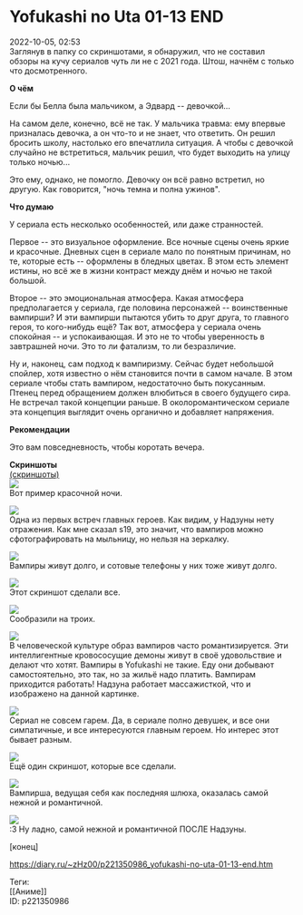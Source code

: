 Yofukashi no Uta 01-13 END
===========================

   
 2022-10-05, 02:53   
  Заглянув в папку со скриншотами, я обнаружил, что не составил обзоры на кучу сериалов чуть ли не с 2021 года. Штош, начнём с только что досмотренного.   
   
  **О чём**    
   
 Если бы Белла была мальчиком, а Эдвард -- девочкой...   
   
 На самом деле, конечно, всё не так. У мальчика травма: ему впервые призналась девочка, а он что-то и не знает, что ответить. Он решил бросить школу, настолько его впечатлила ситуация. А чтобы с девочкой случайно не встретиться, мальчик решил, что будет выходить на улицу только ночью...   
   
 Это ему, однако, не помогло. Девочку он всё равно встретил, но другую. Как говорится, "ночь темна и полна ужинов".   
   
  **Что думаю**    
   
 У сериала есть несколько особенностей, или даже странностей.   
   
 Первое -- это визуальное оформление. Все ночные сцены очень яркие и красочные. Дневных сцен в сериале мало по понятным причинам, но те, которые есть -- оформлены в бледных цветах. В этом есть элемент истины, но всё же в жизни контраст между днём и ночью не такой большой.   
   
 Второе -- это эмоциональная атмосфера. Какая атмосфера предполагается у сериала, где половина персонажей -- воинственные вампирши? И эти вампирши пытаются убить то друг друга, то главного героя, то кого-нибудь ещё? Так вот, атмосфера у сериала очень спокойная -- и успокаивающая. И это не то чтобы уверенность в завтрашней ночи. Это то ли фатализм, то ли безразличие.   
   
 Ну и, наконец, сам подход к вампиризму. Сейчас будет небольшой спойлер, хотя известно о нём становится почти в самом начале. В этом сериале чтобы стать вампиром, недостаточно быть покусанным. Птенец перед обращением должен влюбиться в своего будущего сира. Не встречал такой концепции раньше. В околоромантическом сериале эта концепция выглядит очень органично и добавляет напряжения.   
   
  **Рекомендации**    
   
 Это вам повседневность, чтобы коротать вечера.   
   
  **Скриншоты**    
  [(скриншоты)](https://zHz00.diary.ru/p221350986.htm?index=1#linkmore221350986m1)       
  [![](https://i.yapx.ru/UKNNzl.jpg)](https://yapx.ru/v/UKNNz)    
 Вот пример красочной ночи.   
   
  [![](https://i.yapx.ru/UKNN0l.jpg)](https://yapx.ru/v/UKNN0)    
 Одна из первых встреч главных героев. Как видим, у Надзуны нету отражения. Как мне сказал s19, это значит, что вампиров можно сфотографировать на мыльницу, но нельзя на зеркалку.   
   
  [![](https://i.yapx.ru/UKNN1l.jpg)](https://yapx.ru/v/UKNN1)    
 Вампиры живут долго, и сотовые телефоны у них тоже живут долго.   
   
  [![](https://i.yapx.ru/UKNN2l.jpg)](https://yapx.ru/v/UKNN2)    
 Этот скриншот сделали все.   
   
  [![](https://i.yapx.ru/UKNN3l.jpg)](https://yapx.ru/v/UKNN3)    
 Сообразили на троих.   
   
  [![](https://i.yapx.ru/UKNN4l.jpg)](https://yapx.ru/v/UKNN4)    
 В человеческой культуре образ вампиров часто романтизируется. Эти интеллигентные кровососущие демоны живут в своё удовольствие и делают что хотят. Вампиры в Yofukashi не такие. Еду они добывают самостоятельно, это так, но за жильё надо платить. Вампирам приходится работать! Надзуна работает массажисткой, что и изображено на данной картинке.   
   
  [![](https://i.yapx.ru/UKNN5l.jpg)](https://yapx.ru/v/UKNN5)    
 Сериал не совсем гарем. Да, в сериале полно девушек, и все они симпатичные, и все интересуются главным героем. Но интерес этот бывает разным.   
   
  [![](https://i.yapx.ru/UKNN6l.jpg)](https://yapx.ru/v/UKNN6)    
 Ещё один скриншот, которые все сделали.   
   
  [![](https://i.yapx.ru/UKNN7l.jpg)](https://yapx.ru/v/UKNN7)    
 Вампирша, ведущая себя как последняя шлюха, оказалась самой нежной и романтичной.   
   
  [![](https://i.yapx.ru/UKNN8l.jpg)](https://yapx.ru/v/UKNN8)    
 :3 Ну ладно, самой нежной и романтичной ПОСЛЕ Надзуны.   
      
 [конец]   
    
 <https://diary.ru/~zHz00/p221350986_yofukashi-no-uta-01-13-end.htm>   
   
 Теги:   
 [[Аниме]]   
 ID: p221350986